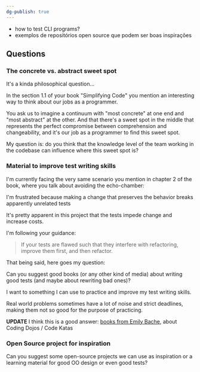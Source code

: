 ```yaml
---
dg-publish: true
---
```

- how to test CLI programs?
- exemplos de repositórios open source que podem ser boas inspirações


## Questions

### The concrete vs. abstract sweet spot

It's a kinda philosophical question...

In the section 1.1 of your book "Simplifying Code" you mention an interesting way to think about our jobs as a programmer.

You ask us to imagine a continuum with "most concrete" at one end and "most abstract" at the other. And that there's a sweet spot in the middle that represents the perfect compromise between comprehension and changeability, and it's our job as a programmer to find this sweet spot.

My question is: do you think that the knowledge level of the team working in the codebase can influence where this sweet spot is?


### Material to improve test writing skills

I'm currently facing the very same scenario you mention in chapter 2 of the book, where you talk about avoiding the echo-chamber:

I'm frustrated because making a change that preserves the behavior breaks apparently unrelated tests

It's pretty apparent in this project that the tests impede change and increase costs.

I'm following your guidance:

> If your tests are flawed such that they interfere with refactoring, improve them first, and then refactor.

That being said, here goes my question:

Can you suggest good books (or any other kind of media) about writing good tests (and maybe about rewriting bad ones)?

I want to something I can use to practice and improve my test writing skills.

Real world problems sometimes have a lot of noise and strict deadlines, making them not so good for the purpose of practicing.

**UPDATE**
I think this is a good answer: [books from Emily Bache](https://leanpub.com/b/codekatas#bundle-page-mocks-fakes-stubs), about Coding Dojos / Code Katas


### Open Source project for inspiration

Can you suggest some open-source projects we can use as inspiration or a learning material for good OO design or even good tests?